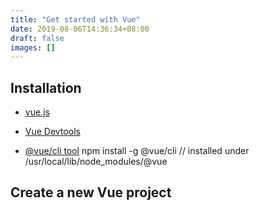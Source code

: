 ```yaml
---
title: "Get started with Vue"
date: 2019-08-06T14:36:34+08:00
draft: false
images: []
---
```


## Installation

- [vue.js](https://vuejs.org/js/vue.js)

- [Vue Devtools](https://github.com/vuejs/vue-devtools#vue-devtools)

- [@vue/cli tool](https://cli.vuejs.org/guide/installation.html)
  npm install -g @vue/cli
  // installed under /usr/local/lib/node_modules/@vue

## Create a new Vue project


